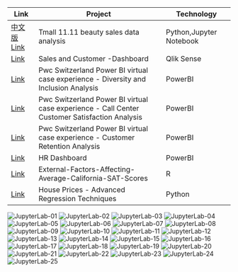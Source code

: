 |Link| Project | Technology |
|---------|---------|---------|
| [中文版](https://github.com/jiang54/Data-Analytics/blob/main/%E5%A4%A9%E7%8C%AB%E5%8F%8C%E5%8D%81%E4%B8%80%E6%8A%A4%E8%82%A4%E5%93%81%E5%8C%96%E5%A6%86%E5%93%81%E6%95%B0%E6%8D%AE%E5%88%86%E6%9E%90/%E5%A4%A9%E7%8C%AB%E5%8F%8C%E5%8D%81%E4%B8%80%E6%8A%A4%E8%82%A4%E5%93%81%E5%8C%96%E5%A6%86%E5%93%81%E6%95%B0%E6%8D%AE%E5%88%86%E6%9E%90.ipynb)[Link](https://github.com/jiang54/Data-Analytics/tree/main) | Tmall 11.11 beauty sales data analysis | Python,Jupyter Notebook |
| [Link](https://github.com/jiang54/Sales-and-Customer-Dashboard) | Sales and Customer -Dashboard  | Qlik Sense |
| [Link](https://github.com/jiang54/-Diversity-and-Inclusion-Analysis) | Pwc Switzerland Power BI virtual case experience - Diversity and Inclusion Analysis | PowerBI |
| [Link](https://github.com/jiang54/Call-Center-Customer-Satisfication-Analysis) | Pwc Switzerland Power BI virtual case experience - Call Center Customer Satisfaction Analysis | PowerBI |
| [Link](https://github.com/jiang54/Customer-Retention-Analysis) | Pwc Switzerland Power BI virtual case experience - Customer Retention Analysis | PowerBI |
| [Link](https://github.com/jiang54/HR-Dashboard) | HR Dashboard | PowerBI |
| [Link](https://github.com/jiang54/External-Factors-Affecting-Average-California-SAT-Scores) | External-Factors-Affecting-Average-California-SAT-Scores | R |
| [Link](https://www.kaggle.com/code/jiang54/house-prices-advanced-regression-techniques) | House Prices - Advanced Regression Techniques | Python |
![JupyterLab-01](https://github.com/jiang54/Data-Analytics/assets/24377958/be81ebfe-b5aa-4a50-a1f7-0d7f31ed84ea)
![JupyterLab-02](https://github.com/jiang54/Data-Analytics/assets/24377958/5e51b56b-0b75-4220-b446-611e2df264f4)
![JupyterLab-03](https://github.com/jiang54/Data-Analytics/assets/24377958/3f29bbf9-385a-4abc-aca6-0b50aa0a572d)
![JupyterLab-04](https://github.com/jiang54/Data-Analytics/assets/24377958/117cfe97-a6bc-423f-8631-60bf220ce39b)
![JupyterLab-05](https://github.com/jiang54/Data-Analytics/assets/24377958/67ca3588-98cc-4100-99c5-e4be56eccd53)
![JupyterLab-06](https://github.com/jiang54/Data-Analytics/assets/24377958/e60113ec-4579-411e-8d2e-368892b27544)
![JupyterLab-07](https://github.com/jiang54/Data-Analytics/assets/24377958/f02787d1-db63-4b99-a8e6-3052736f89bd)
![JupyterLab-08](https://github.com/jiang54/Data-Analytics/assets/24377958/05592b57-2907-4117-90b6-3af18d00a38e)
![JupyterLab-09](https://github.com/jiang54/Data-Analytics/assets/24377958/9661d321-d09c-4ae3-b248-857998079732)
![JupyterLab-10](https://github.com/jiang54/Data-Analytics/assets/24377958/5ec4a54b-47cd-40dd-95ac-0f960466f966)
![JupyterLab-11](https://github.com/jiang54/Data-Analytics/assets/24377958/e92ea354-bf97-46aa-b780-6e437c817cec)
![JupyterLab-12](https://github.com/jiang54/Data-Analytics/assets/24377958/bc640e11-368e-4a77-80ae-c0ff5ad2288b)
![JupyterLab-13](https://github.com/jiang54/Data-Analytics/assets/24377958/48177f47-92e2-4cd4-93a9-85b37ac1baa4)
![JupyterLab-14](https://github.com/jiang54/Data-Analytics/assets/24377958/b874b454-f1e9-4572-bc7c-91e48a775ce7)
![JupyterLab-15](https://github.com/jiang54/Data-Analytics/assets/24377958/c8002b37-131c-4312-943e-711a3f5aadb7)
![JupyterLab-16](https://github.com/jiang54/Data-Analytics/assets/24377958/ca4b51b8-e37d-468e-8795-f09c22468291)
![JupyterLab-17](https://github.com/jiang54/Data-Analytics/assets/24377958/eb523300-e1c5-4f24-8b7a-d12b4c1ee97a)
![JupyterLab-18](https://github.com/jiang54/Data-Analytics/assets/24377958/3d514702-c93e-4e54-b8d3-cd917ebb580e)
![JupyterLab-19](https://github.com/jiang54/Data-Analytics/assets/24377958/3d71abf2-c08e-485d-87e7-f5f3e7055a27)
![JupyterLab-20](https://github.com/jiang54/Data-Analytics/assets/24377958/50918e0a-b333-45be-8bb3-66360467a2c5)
![JupyterLab-21](https://github.com/jiang54/Data-Analytics/assets/24377958/53660564-0eba-466d-8345-50c9ed839fae)
![JupyterLab-22](https://github.com/jiang54/Data-Analytics/assets/24377958/d5d01ff4-ffc5-4bfe-8a34-f4427024a3cc)
![JupyterLab-23](https://github.com/jiang54/Data-Analytics/assets/24377958/760b2aa4-a69b-458d-b4dc-b222eb1434a9)
![JupyterLab-24](https://github.com/jiang54/Data-Analytics/assets/24377958/44182131-06ae-4a75-99f1-61c6b43d05f6)
![JupyterLab-25](https://github.com/jiang54/Data-Analytics/assets/24377958/44b1d0b0-4096-44b8-bd67-7909a3bc3591)
